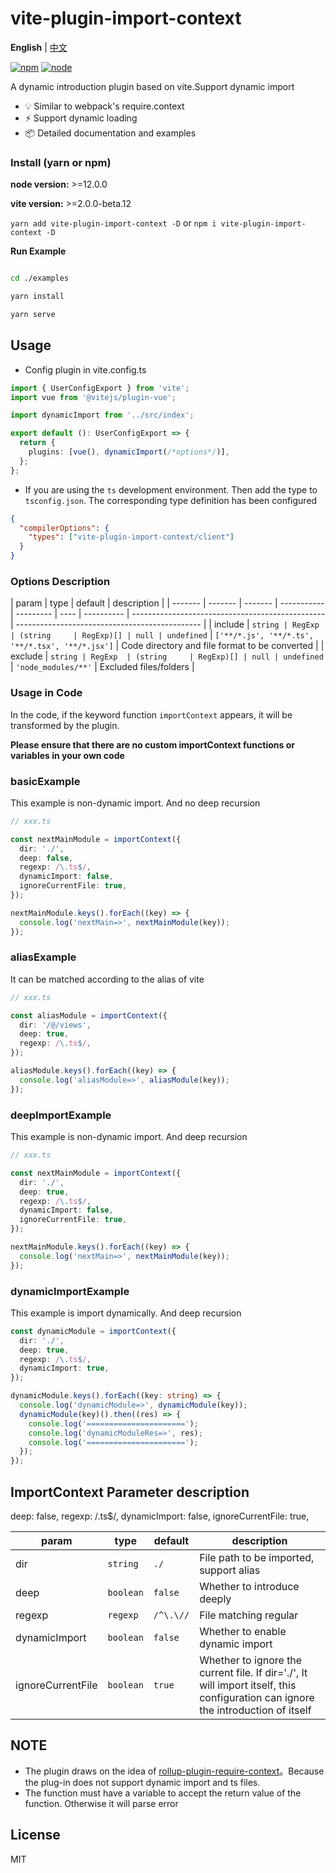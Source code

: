 # vite-plugin-import-context

**English** | [中文](./README.zh_CN.md)

[![npm][npm-img]][npm-url] [![node][node-img]][node-url]

A dynamic introduction plugin based on vite.Support dynamic import

- 💡 Similar to webpack's require.context
- ⚡️ Support dynamic loading
- 📦 Detailed documentation and examples

### Install (yarn or npm)

**node version:** >=12.0.0

**vite version:** >=2.0.0-beta.12

`yarn add vite-plugin-import-context -D` or `npm i vite-plugin-import-context -D`

**Run Example**

```bash

cd ./examples

yarn install

yarn serve

```

## Usage

- Config plugin in vite.config.ts

```ts
import { UserConfigExport } from 'vite';
import vue from '@vitejs/plugin-vue';

import dynamicImport from '../src/index';

export default (): UserConfigExport => {
  return {
    plugins: [vue(), dynamicImport(/*options*/)],
  };
};
```

- If you are using the `ts` development environment. Then add the type to `tsconfig.json`. The corresponding type definition has been configured

```json
{
  "compilerOptions": {
    "types": ["vite-plugin-import-context/client"]
  }
}
```

### Options Description

| param   | type    | default | description |
| ------- | ------- | ------- | ----------- | --------- | ---- | ---------- | ------------------------------------------------ | ---------------------------------------------- |
| include | `string | RegExp  | (string     | RegExp)[] | null | undefined` | `['**/*.js', '**/*.ts', '**/*.tsx', '**/*.jsx']` | Code directory and file format to be converted |
| exclude | `string | RegExp  | (string     | RegExp)[] | null | undefined` | `'node_modules/**'`                              | Excluded files/folders                         |

### Usage in Code

In the code, if the keyword function `importContext` appears, it will be transformed by the plugin.

**Please ensure that there are no custom importContext functions or variables in your own code**

### basicExample

This example is non-dynamic import. And no deep recursion

```ts
// xxx.ts

const nextMainModule = importContext({
  dir: './',
  deep: false,
  regexp: /\.ts$/,
  dynamicImport: false,
  ignoreCurrentFile: true,
});

nextMainModule.keys().forEach((key) => {
  console.log('nextMain=>', nextMainModule(key));
});
```

### aliasExample

It can be matched according to the alias of vite

```ts
// xxx.ts

const aliasModule = importContext({
  dir: '/@/views',
  deep: true,
  regexp: /\.ts$/,
});

aliasModule.keys().forEach((key) => {
  console.log('aliasModule=>', aliasModule(key));
});
```

### deepImportExample

This example is non-dynamic import. And deep recursion

```ts
// xxx.ts

const nextMainModule = importContext({
  dir: './',
  deep: true,
  regexp: /\.ts$/,
  dynamicImport: false,
  ignoreCurrentFile: true,
});

nextMainModule.keys().forEach((key) => {
  console.log('nextMain=>', nextMainModule(key));
});
```

### dynamicImportExample

This example is import dynamically. And deep recursion

```ts
const dynamicModule = importContext({
  dir: './',
  deep: true,
  regexp: /\.ts$/,
  dynamicImport: true,
});

dynamicModule.keys().forEach((key: string) => {
  console.log('dynamicModule=>', dynamicModule(key));
  dynamicModule(key)().then((res) => {
    console.log('======================');
    console.log('dynamicModuleRes=>', res);
    console.log('======================');
  });
});
```

## ImportContext Parameter description

deep: false, regexp: /\.ts$/, dynamicImport: false, ignoreCurrentFile: true,

| param | type | default | description |
| --- | --- | --- | --- |
| dir | `string` | `./` | File path to be imported, support alias |
| deep | `boolean` | `false` | Whether to introduce deeply |
| regexp | `regexp` | `/^\.\//` | File matching regular |
| dynamicImport | `boolean` | `false` | Whether to enable dynamic import |
| ignoreCurrentFile | `boolean` | `true` | Whether to ignore the current file. If dir='./', It will import itself, this configuration can ignore the introduction of itself |

## NOTE

- The plugin draws on the idea of [rollup-plugin-require-context](https://github.com/elcarim5efil/rollup-plugin-require-context)。Because the plug-in does not support dynamic import and ts files.
- The function must have a variable to accept the return value of the function. Otherwise it will parse error

## License

MIT

[npm-img]: https://img.shields.io/npm/v/vite-plugin-import-context.svg
[npm-url]: https://npmjs.com/package/vite-plugin-import-context
[node-img]: https://img.shields.io/node/v/vite-plugin-import-context.svg
[node-url]: https://nodejs.org/en/about/releases/
